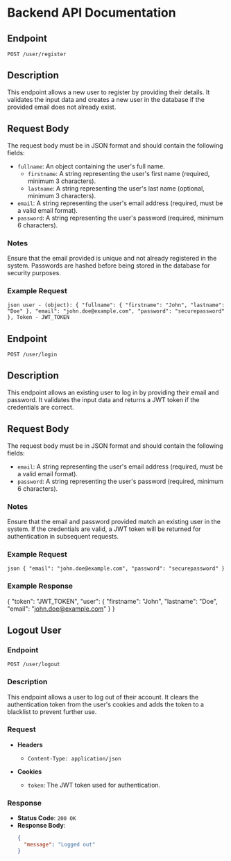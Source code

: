 # Backend API Documentation

## Endpoint
`POST /user/register`

## Description
This endpoint allows a new user to register by providing their details. It validates the input data and creates a new user in the database if the provided email does not already exist.

## Request Body
The request body must be in JSON format and should contain the following fields:

- `fullname`: An object containing the user's full name.
  - `firstname`: A string representing the user's first name (required, minimum 3 characters).
  - `lastname`: A string representing the user's last name (optional, minimum 3 characters).
- `email`: A string representing the user's email address (required, must be a valid email format).
- `password`: A string representing the user's password (required, minimum 6 characters).

### Notes
Ensure that the email provided is unique and not already registered in the system.
Passwords are hashed before being stored in the database for security purposes.

### Example Request
`` json
user - (object):
{
  "fullname": {
    "firstname": "John",
    "lastname": "Doe"
  },
  "email": "john.doe@example.com",
  "password": "securepassword"
},
Token - JWT_TOKEN ``



## Endpoint
`POST /user/login`

## Description
This endpoint allows an existing user to log in by providing their email and password. It validates the input data and returns a JWT token if the credentials are correct.

## Request Body
The request body must be in JSON format and should contain the following fields:

- `email`: A string representing the user's email address (required, must be a valid email format).
- `password`: A string representing the user's password (required, minimum 6 characters).

### Notes
Ensure that the email and password provided match an existing user in the system. If the credentials are valid, a JWT token will be returned for authentication in subsequent requests.

### Example Request
``json
{
  "email": "john.doe@example.com",
  "password": "securepassword"
} ``

### Example Response
{
  "token": "JWT_TOKEN",
  "user": {
    "firstname": "John",
    "lastname": "Doe",
    "email": "john.doe@example.com"
  }
}


## Logout User

### Endpoint
`POST /user/logout`

### Description
This endpoint allows a user to log out of their account. It clears the authentication token from the user's cookies and adds the token to a blacklist to prevent further use.

### Request
- **Headers**
  - `Content-Type: application/json`
  
- **Cookies**
  - `token`: The JWT token used for authentication.

### Response
- **Status Code**: `200 OK`
- **Response Body**:
  ```json
  {
    "message": "Logged out"
  }
